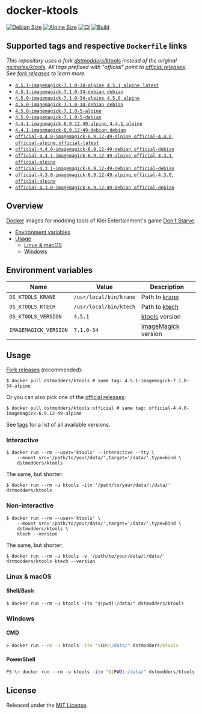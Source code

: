 # docker-ktools

[![Debian Size](https://img.shields.io/docker/image-size/dstmodders/ktools/debian?label=debian%20size)](https://hub.docker.com/r/dstmodders/ktools)
[![Alpine Size](https://img.shields.io/docker/image-size/dstmodders/ktools/alpine?label=alpine%20size)](https://hub.docker.com/r/dstmodders/ktools)
[![CI](https://img.shields.io/github/workflow/status/dstmodders/docker-ktools/CI?label=ci)](https://github.com/dstmodders/docker-ktools/actions/workflows/ci.yml)
[![Build](https://img.shields.io/github/workflow/status/dstmodders/docker-ktools/Build?label=build)](https://github.com/dstmodders/docker-ktools/actions/workflows/build.yml)

## Supported tags and respective `Dockerfile` links

_This repository uses a fork [dstmodders/ktools][] instead of the original
[nsimplex/ktools][]. All tags prefixed with "official" point to
[official releases][]. See [fork releases][] to learn more._

- [`4.5.1-imagemagick-7.1.0-34-alpine`, `4.5.1`, `alpine`, `latest`](https://github.com/dstmodders/docker-ktools/blob/d7fac65781787d469ff125694d0d09c0ce61c807/latest/alpine/Dockerfile)
- [`4.5.1-imagemagick-7.1.0-34-debian`, `debian`](https://github.com/dstmodders/docker-ktools/blob/d7fac65781787d469ff125694d0d09c0ce61c807/latest/debian/Dockerfile)
- [`4.5.0-imagemagick-7.1.0-34-alpine`, `4.5.0`, `alpine`](https://github.com/dstmodders/docker-ktools/blob/d7fac65781787d469ff125694d0d09c0ce61c807/latest/alpine/Dockerfile)
- [`4.5.0-imagemagick-7.1.0-34-debian`, `debian`](https://github.com/dstmodders/docker-ktools/blob/d7fac65781787d469ff125694d0d09c0ce61c807/latest/debian/Dockerfile)
- [`4.5.0-imagemagick-7.1.0-5-alpine`](https://github.com/dstmodders/docker-ktools/blob/ef2d40c3fc2e675ca492371e0e539f13449a1846/latest/alpine/Dockerfile)
- [`4.5.0-imagemagick-7.1.0-5-debian`](https://github.com/dstmodders/docker-ktools/blob/ef2d40c3fc2e675ca492371e0e539f13449a1846/latest/debian/Dockerfile)
- [`4.4.1-imagemagick-6.9.12-49-alpine`, `4.4.1`, `alpine`](https://github.com/dstmodders/docker-ktools/blob/d7fac65781787d469ff125694d0d09c0ce61c807/latest/alpine/Dockerfile)
- [`4.4.1-imagemagick-6.9.12-49-debian`, `debian`](https://github.com/dstmodders/docker-ktools/blob/d7fac65781787d469ff125694d0d09c0ce61c807/latest/debian/Dockerfile)
- [`official-4.4.0-imagemagick-6.9.12-49-alpine`, `official-4.4.0`, `official-alpine`, `official-latest`](https://github.com/dstmodders/docker-ktools/blob/d7fac65781787d469ff125694d0d09c0ce61c807/official/alpine/Dockerfile)
- [`official-4.4.0-imagemagick-6.9.12-49-debian`, `official-debian`](https://github.com/dstmodders/docker-ktools/blob/d7fac65781787d469ff125694d0d09c0ce61c807/official/debian/Dockerfile)
- [`official-4.3.1-imagemagick-6.9.12-49-alpine`, `official-4.3.1`, `official-alpine`](https://github.com/dstmodders/docker-ktools/blob/d7fac65781787d469ff125694d0d09c0ce61c807/official/alpine/Dockerfile)
- [`official-4.3.1-imagemagick-6.9.12-49-debian`, `official-debian`](https://github.com/dstmodders/docker-ktools/blob/d7fac65781787d469ff125694d0d09c0ce61c807/official/debian/Dockerfile)
- [`official-4.3.0-imagemagick-6.9.12-49-alpine`, `official-4.3.0`, `official-alpine`](https://github.com/dstmodders/docker-ktools/blob/d7fac65781787d469ff125694d0d09c0ce61c807/official/alpine/Dockerfile)
- [`official-4.3.0-imagemagick-6.9.12-49-debian`, `official-debian`](https://github.com/dstmodders/docker-ktools/blob/d7fac65781787d469ff125694d0d09c0ce61c807/official/debian/Dockerfile)

## Overview

[Docker][] images for modding tools of Klei Entertainment's game
[Don't Starve][].

- [Environment variables](#environment-variables)
- [Usage](#usage)
  - [Linux & macOS](#linux--macos)
  - [Windows](#windows)

## Environment variables

| Name                  | Value                  | Description             |
| --------------------- | ---------------------- | ----------------------- |
| `DS_KTOOLS_KRANE`     | `/usr/local/bin/krane` | Path to [krane][]       |
| `DS_KTOOLS_KTECH`     | `/usr/local/bin/ktech` | Path to [ktech][]       |
| `DS_KTOOLS_VERSION`   | `4.5.1`                | [ktools][] version      |
| `IMAGEMAGICK_VERSION` | `7.1.0-34`             | [ImageMagick][] version |

## Usage

[Fork releases][] (recommended):

```shell
$ docker pull dstmodders/ktools # same tag: 4.5.1-imagemagick-7.1.0-34-alpine
```

Or you can also pick one of the [official releases][]:

```shell
$ docker pull dstmodders/ktools:official # same tag: official-4.4.0-imagemagick-6.9.12-49-alpine
```

See [tags][] for a list of all available versions.

### Interactive

```shell
$ docker run --rm --user='ktools' --interactive --tty \
    --mount src='/path/to/your/data/',target='/data/',type=bind \
    dstmodders/ktools
```

The same, but shorter:

```shell
$ docker run --rm -u ktools -itv '/path/to/your/data/:/data/' dstmodders/ktools
```

### Non-interactive

```shell
$ docker run --rm --user='ktools' \
    --mount src='/path/to/your/data/',target='/data/',type=bind \
    dstmodders/ktools \
    ktech --version
```

The same, but shorter:

```shell
$ docker run --rm -u ktools -v '/path/to/your/data/:/data/' dstmodders/ktools ktech --version
```

### Linux & macOS

#### Shell/Bash

```shell
$ docker run --rm -u ktools -itv "$(pwd):/data/" dstmodders/ktools
```

### Windows

#### CMD

```cmd
> docker run --rm -u ktools -itv "%CD%:/data/" dstmodders/ktools
```

#### PowerShell

```powershell
PS:\> docker run --rm -u ktools -itv "${PWD}:/data/" dstmodders/ktools
```

## License

Released under the [MIT License](https://opensource.org/licenses/MIT).

[@nsimplex]: https://github.com/nsimplex
[docker]: https://www.docker.com/
[don't starve]: https://www.klei.com/games/dont-starve
[dstmodders/ktools]: https://github.com/dstmodders/ktools
[fork releases]: https://github.com/dstmodders/ktools/releases
[gcc]: https://gcc.gnu.org/
[imagemagick]: https://imagemagick.org/index.php
[krane]: https://github.com/nsimplex/ktools#krane
[ktech]: https://github.com/nsimplex/ktools#ktech
[ktools]: https://github.com/nsimplex/ktools
[latest state]: https://github.com/nsimplex/ktools/tree/a1d1362bdb2b9aa9146d7177fbf0e351eab414ba
[nsimplex/ktools]: https://github.com/nsimplex/ktools
[official releases]: https://github.com/nsimplex/ktools/releases
[official]: https://github.com/nsimplex/ktools/releases
[tags]: https://hub.docker.com/r/dstmodders/ktools/tags
[v4.4.0]: https://github.com/dstmodders/ktools/releases/tag/4.4.0
[v4.4.1]: https://github.com/dstmodders/ktools/releases/tag/v4.4.1
